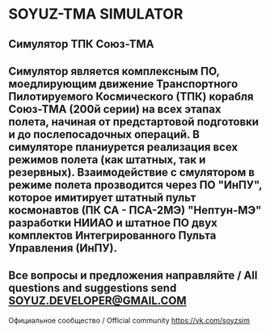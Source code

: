 # SOYUZ-TMA SIMULATOR
Симулятор ТПК Союз-ТМА
------------------------------
Симулятор является комплексным ПО, моедлирующим движение Транспортного Пилотируемого Космического (ТПК) корабля Союз-ТМА (200й серии) на всех этапах полета, начиная от предстартовой подготовки и до послепосадочных операций. В симуляторе планиурется реализация всех режимов полета (как штатных, так и резервных). Взаимодействие с смулятором в режиме полета прозводится через ПО "ИнПУ", которое имитирует штатный пульт космонавтов (ПК СА - ПСА-2МЭ) "Нептун-МЭ" разработки НИИАО и штатное ПО двух комплектов Интегрированного Пульта Управления (ИнПУ).
------------------------------
Все вопросы и предложения направляйте / All questions and suggestions send
SOYUZ.DEVELOPER@GMAIL.COM
------------------------------
Официальное сообщество / Official community
https://vk.com/soyzsim

